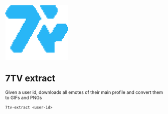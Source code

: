 <img src=".github/icons/icon.svg" alt="log" width="200"/>

# 7TV extract

Given a user id, downloads all emotes of their main profile and convert them to GIFs and PNGs

```
7tv-extract <user-id>
```

